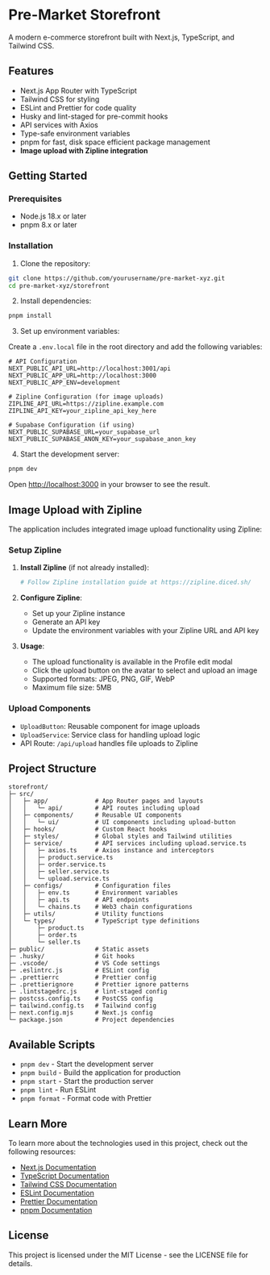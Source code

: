 # Pre-Market Storefront

A modern e-commerce storefront built with Next.js, TypeScript, and Tailwind CSS.

## Features

- Next.js App Router with TypeScript
- Tailwind CSS for styling
- ESLint and Prettier for code quality
- Husky and lint-staged for pre-commit hooks
- API services with Axios
- Type-safe environment variables
- pnpm for fast, disk space efficient package management
- **Image upload with Zipline integration**

## Getting Started

### Prerequisites

- Node.js 18.x or later
- pnpm 8.x or later

### Installation

1. Clone the repository:

```bash
git clone https://github.com/yourusername/pre-market-xyz.git
cd pre-market-xyz/storefront
```

2. Install dependencies:

```bash
pnpm install
```

3. Set up environment variables:

Create a `.env.local` file in the root directory and add the following variables:

```env
# API Configuration
NEXT_PUBLIC_API_URL=http://localhost:3001/api
NEXT_PUBLIC_APP_URL=http://localhost:3000
NEXT_PUBLIC_APP_ENV=development

# Zipline Configuration (for image uploads)
ZIPLINE_API_URL=https://zipline.example.com
ZIPLINE_API_KEY=your_zipline_api_key_here

# Supabase Configuration (if using)
NEXT_PUBLIC_SUPABASE_URL=your_supabase_url
NEXT_PUBLIC_SUPABASE_ANON_KEY=your_supabase_anon_key
```

4. Start the development server:

```bash
pnpm dev
```

Open [http://localhost:3000](http://localhost:3000) in your browser to see the result.

## Image Upload with Zipline

The application includes integrated image upload functionality using Zipline:

### Setup Zipline

1. **Install Zipline** (if not already installed):

   ```bash
   # Follow Zipline installation guide at https://zipline.diced.sh/
   ```

2. **Configure Zipline**:
   - Set up your Zipline instance
   - Generate an API key
   - Update the environment variables with your Zipline URL and API key

3. **Usage**:
   - The upload functionality is available in the Profile edit modal
   - Click the upload button on the avatar to select and upload an image
   - Supported formats: JPEG, PNG, GIF, WebP
   - Maximum file size: 5MB

### Upload Components

- `UploadButton`: Reusable component for image uploads
- `UploadService`: Service class for handling upload logic
- API Route: `/api/upload` handles file uploads to Zipline

## Project Structure

```
storefront/
├─ src/
│   ├─ app/             # App Router pages and layouts
│   │   └─ api/         # API routes including upload
│   ├─ components/      # Reusable UI components
│   │   └─ ui/          # UI components including upload-button
│   ├─ hooks/           # Custom React hooks
│   ├─ styles/          # Global styles and Tailwind utilities
│   ├─ service/         # API services including upload.service.ts
│   │   ├─ axios.ts     # Axios instance and interceptors
│   │   ├─ product.service.ts
│   │   ├─ order.service.ts
│   │   ├─ seller.service.ts
│   │   └─ upload.service.ts
│   ├─ configs/         # Configuration files
│   │   ├─ env.ts       # Environment variables
│   │   ├─ api.ts       # API endpoints
│   │   └─ chains.ts    # Web3 chain configurations
│   ├─ utils/           # Utility functions
│   └─ types/           # TypeScript type definitions
│       ├─ product.ts
│       ├─ order.ts
│       └─ seller.ts
├─ public/              # Static assets
├─ .husky/              # Git hooks
├─ .vscode/             # VS Code settings
├─ .eslintrc.js         # ESLint config
├─ .prettierrc          # Prettier config
├─ .prettierignore      # Prettier ignore patterns
├─ .lintstagedrc.js     # lint-staged config
├─ postcss.config.ts    # PostCSS config
├─ tailwind.config.ts   # Tailwind config
├─ next.config.mjs      # Next.js config
└─ package.json         # Project dependencies
```

## Available Scripts

- `pnpm dev` - Start the development server
- `pnpm build` - Build the application for production
- `pnpm start` - Start the production server
- `pnpm lint` - Run ESLint
- `pnpm format` - Format code with Prettier

## Learn More

To learn more about the technologies used in this project, check out the following resources:

- [Next.js Documentation](https://nextjs.org/docs)
- [TypeScript Documentation](https://www.typescriptlang.org/docs)
- [Tailwind CSS Documentation](https://tailwindcss.com/docs)
- [ESLint Documentation](https://eslint.org/docs/user-guide/getting-started)
- [Prettier Documentation](https://prettier.io/docs/en/index.html)
- [pnpm Documentation](https://pnpm.io/motivation)

## License

This project is licensed under the MIT License - see the LICENSE file for details.
